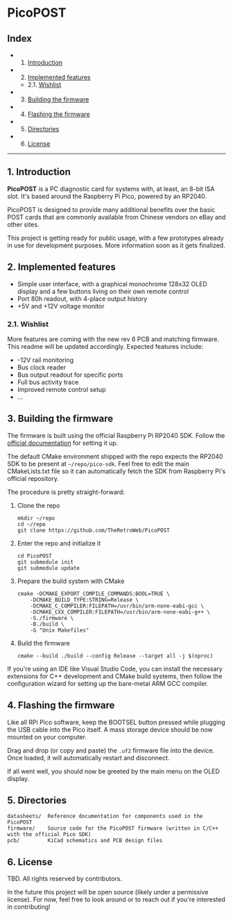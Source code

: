 # PicoPOST

## Index
<!-- vscode-markdown-toc -->
* 1. [Introduction](#Introduction)
* 2. [Implemented features](#Implementedfeatures)
	* 2.1. [Wishlist](#Wishlist)
* 3. [Building the firmware](#Buildingthefirmware)
* 4. [Flashing the firmware](#Flashingthefirmware)
* 5. [Directories](#Directories)
* 6. [License](#License)

<!-- vscode-markdown-toc-config
	numbering=true
	autoSave=true
	/vscode-markdown-toc-config -->
<!-- /vscode-markdown-toc -->

-----------------------------

##  1. <a name='Introduction'></a>Introduction

**PicoPOST** is a PC diagnostic card for systems with, at least, an 8-bit ISA
slot. It's based around the Raspberry Pi Pico, powered by an RP2040.

PicoPOST is designed to provide many additional benefits over the basic POST
cards that are commonly available from Chinese vendors on eBay and other sites.

This project is getting ready for public usage, with a few prototypes already in
use for development purposes. More information soon as it gets finalized.

##  2. <a name='Implementedfeatures'></a>Implemented features

- Simple user interface, with a graphical monochrome 128x32 OLED display and a
  few buttons living on their own remote control
- Port 80h readout, with 4-place output history
- +5V and +12V voltage monitor

###  2.1. <a name='Wishlist'></a>Wishlist

More features are coming with the new rev 6 PCB and matching firmware. This
readme will be updated accordingly. Expected features include:
- -12V rail monitoring
- Bus clock reader
- Bus output readout for specific ports
- Full bus activity trace
- Improved remote control setup
- ...

##  3. <a name='Buildingthefirmware'></a>Building the firmware

The firmware is built using the official Raspberry Pi RP2040 SDK. Follow the
[official documentation](https://github.com/raspberrypi/pico-sdk#quick-start-your-own-project)
for setting it up.

The default CMake environment shipped with the repo expects the RP2040 SDK to be
present at `~/repo/pico-sdk`. Feel free to edit the main CMakeLists.txt file so
it can automatically fetch the SDK from Raspberry Pi's official repository.

The procedure is pretty straight-forward:
1. Clone the repo
   ```
   mkdir ~/repo
   cd ~/repo
   git clone https://github.com/TheRetroWeb/PicoPOST
   ```
2. Enter the repo and initialize it
   ```
   cd PicoPOST
   git submodule init
   git submodule update
   ```
3. Prepare the build system with CMake
   ```
   cmake -DCMAKE_EXPORT_COMPILE_COMMANDS:BOOL=TRUE \
       -DCMAKE_BUILD_TYPE:STRING=Release \
       -DCMAKE_C_COMPILER:FILEPATH=/usr/bin/arm-none-eabi-gcc \
       -DCMAKE_CXX_COMPILER:FILEPATH=/usr/bin/arm-none-eabi-g++ \
       -S./firmware \
       -B./build \
       -G "Unix Makefiles"
   ```
4. Build the firmware
   ```
   cmake --build ./build --config Release --target all -j $(nproc)
   ```

If you're using an IDE like Visual Studio Code, you can install the necessary
extensions for C++ development and CMake build systems, then follow the
configuration wizard for setting up the bare-metal ARM GCC compiler.

##  4. <a name='Flashingthefirmware'></a>Flashing the firmware

Like all RPi Pico software, keep the BOOTSEL button pressed while plugging the
USB cable into the Pico itself. A mass storage device should be now mounted on
your computer.

Drag and drop (or copy and paste) the `.uf2` firmware file into the device.
Once loaded, it will automatically restart and disconnect.

If all went well, you should now be greeted by the main menu on the OLED display.

##  5. <a name='Directories'></a>Directories

```
datasheets/  Reference documentation for components used in the PicoPOST
firmware/    Source code for the PicoPOST firmware (written in C/C++ with the official Pico SDK)
pcb/         KiCad schematics and PCB design files
```

##  6. <a name='License'></a>License

TBD. All rights reserved by contributors.

In the future this project will be open source (likely under a permissive license).
For now, feel free to look around or to reach out if you're interested in contributing!
